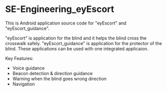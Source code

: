 # SE-Engineering_eyEscort
This is Android application source code for "eyEscort" and "eyEscort_guidance".

"eyEscort" is application for the blind and it helps the blind cross the crosswalk safely. 
"eyEscort_guidance" is application for the protector of the blind. 
These applications can be used with one integrated applicaion. 

Key Features:
- Voice guidance
- Beacon detection & direction guidance
- Warning when the blind goes wrong direction
- Navigation 

